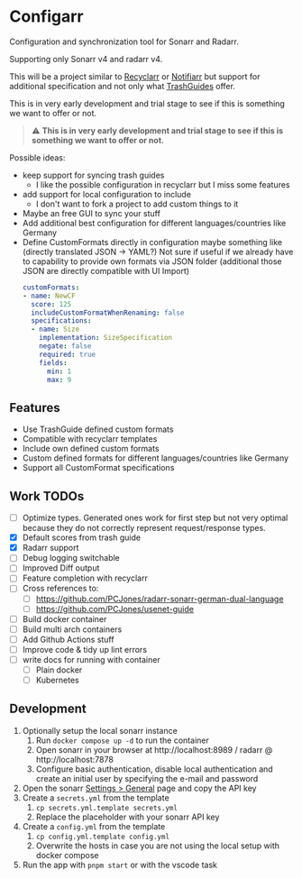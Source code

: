 # Configarr

Configuration and synchronization tool for Sonarr and Radarr.

Supporting only Sonarr v4 and radarr v4.

This will be a project similar to [Recyclarr](https://github.com/recyclarr/recyclarr) or [Notifiarr](https://notifiarr.wiki/) but support for additional specification and not only what [TrashGuides](https://trash-guides.info/) offer.

This is in very early development and trial stage to see if this is something we want to offer or not.

> :warning: **This is in very early development and trial stage to see if this is something we want to offer or not.**

Possible ideas:

- keep support for syncing trash guides
  - I like the possible configuration in recyclarr but I miss some features
- add support for local configuration to include
  - I don't want to fork a project to add custom things to it
- Maybe an free GUI to sync your stuff
- Add additional best configuration for different languages/countries like Germany
- Define CustomFormats directly in configuration maybe something like (directly translated JSON -> YAML?)
  Not sure if useful if we already have to capability to provide own formats via JSON folder (additional those JSON are directly compatible with UI Import)
  ```yaml
  customFormats:
  - name: NewCF
    score: 125
    includeCustomFormatWhenRenaming: false
    specifications:
    - name: Size
      implementation: SizeSpecification
      negate: false
      required: true
      fields:
        min: 1
        max: 9
  ```

## Features

- Use TrashGuide defined custom formats
- Compatible with recyclarr templates
- Include own defined custom formats
- Custom defined formats for different languages/countries like Germany
- Support all CustomFormat specifications

## Work TODOs

- [ ] Optimize types. Generated ones work for first step but not very optimal because they do not correctly represent request/response types.
- [x] Default scores from trash guide
- [x] Radarr support
- [ ] Debug logging switchable
- [ ] Improved Diff output
- [ ] Feature completion with recyclarr
- [ ] Cross references to:
  - [ ] https://github.com/PCJones/radarr-sonarr-german-dual-language
  - [ ] https://github.com/PCJones/usenet-guide
- [ ] Build docker container
- [ ] Build multi arch containers
- [ ] Add Github Actions stuff
- [ ] Improve code & tidy up lint errors
- [ ] write docs for running with container
  - [ ] Plain docker
  - [ ] Kubernetes

## Development

1. Optionally setup the local sonarr instance
   1. Run `docker compose up -d` to run the container
   2. Open sonarr in your browser at http://localhost:8989 / radarr @ http://localhost:7878
   3. Configure basic authentication, disable local authentication and create an initial user by specifying the e-mail and password
2. Open the sonarr [Settings > General](http://localhost:8989/settings/general) page and copy the API key
3. Create a `secrets.yml` from the template
   1. `cp secrets.yml.template secrets.yml`
   2. Replace the placeholder with your sonarr API key
4. Create a `config.yml` from the template
   1. `cp config.yml.template config.yml`
   2. Overwrite the hosts in case you are not using the local setup with docker compose
5. Run the app with `pnpm start` or with the vscode task
